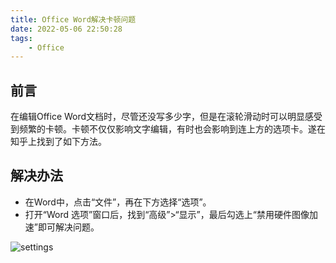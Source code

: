 ```yaml
---
title: Office Word解决卡顿问题
date: 2022-05-06 22:50:28
tags: 
    - Office
---
```


## 前言

在编辑Office Word文档时，尽管还没写多少字，但是在滚轮滑动时可以明显感受到频繁的卡顿。卡顿不仅仅影响文字编辑，有时也会影响到连上方的选项卡。遂在知乎上找到了如下方法。

## 解决办法

- 在Word中，点击“文件”，再在下方选择“选项”。  
- 打开“Word 选项”窗口后，找到“高级”>“显示”，最后勾选上“禁用硬件图像加速”即可解决问题。

![settings](settings.png)

